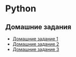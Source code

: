 # Python

## Домашние задания

- [Домашние задание 1](./homework1)
- [Домашние задание 2](./homework2)
- [Домашние задание 3](./homework3)
